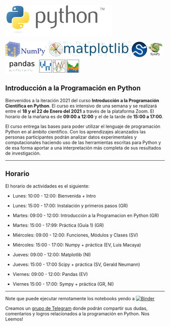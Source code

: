 [![Python](./images/Python_logo_and_wordmark.png)](https://www.python.org)



[![Numpy](./images/NumPy_logo.png)](https://www.numpy.org)[![Matplotlib](./images/Matplotlib_logo.png)](https://matplotlib.org)[![Scipy](./images/scipy.png)](https://scipy.org)[![Sympy](./images/Sympy_logo.png)](https://sympy.org)[![Pandas](./images/Pandas_logo.png)](https://pandas.pydata.org)


## Introducción a la Programación en Python

Bienvenidos a la iteración 2021 del curso **Introducción a la Programación Científica en Python**. El curso es intensivo de una semana y se realizará entre el **18 y el 22 de Enero del 2021** a través de la plataforma Zoom. El horario de la mañana es de **09:00 a 12:00** y el de la tarde de **15:00 a 17:00**.

El curso entrega las bases para poder utilizar el lenguaje de programación Python en al ámbito científico. Con los aprendizajes alcanzados las personas participantes podrán analizar datos experimentales y computacionales haciendo uso de las herramientas escritas para Python y de esa forma aportar a una interpretación más completa de sus resultados de investigación. 

-------------
## Horario

El horario de actividades es el siguiente:

* Lunes: 10:00 - 12:00: Bienvenida + Intro
* Lunes: 15:00 - 17:00: Instalación y primeros pasos (GR)

* Martes: 09:00 - 12:00: Introducción a la Programacion en Python (GR) 
* Martes: 15:00 - 17:99: Práctica (Guía 1) (GR)

* Miércoles: 09:00 - 12:00: Funciones, Módulos y Clases (SV)
* Miércoles: 15:00 - 17:00: Numpy + práctica (EV, Luis Macaya) 

* Jueves: 09:00 - 12:00: Matplotlib (NI)
* Jueves: 15:00 - 17:00 Scipy + práctica (SV, Gerald Neumann) 

* Viernes: 09:00 - 12:00: Pandas (EV)
* Viernes 15:00 - 17:00: Sympy + práctica (GR, NI)

----------------------

Note que puede ejecutar remotamente los notebooks yendo a [![Binder](https://mybinder.org/badge_logo.svg)](https://mybinder.org/v2/gh/PythonUdeC/CPC21/main)

Creamos un [grupo de Telegram](https://t.me/joinchat/G8R4hhGanwPBLDrfd7rTtg) donde podrán compartir sus dudas, comentarios y logros relacionados a la programación en Python. Nos Leemos! 
